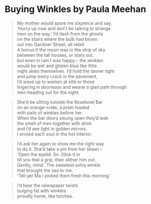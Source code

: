 # Buying Winkles by Paula Meehan

> My mother would spare me sixpence and say,  
> ‘Hurry up now and don’t be talking to strange  
> men on the way.’ I’d dash from the ghosts  
> on the stairs where the bulb had blown  
> out into Gardiner Street, all relief.  
> A bonus if the moon was in the strip of sky  
> between the tall houses, or stars out,  
> but even in rain I was happy – the winkles  
> would be wet and glisten blue like little  
> night skies themselves. I’d hold the tanner tight  
> and jump every crack in the pavement,  
> I’d wave up to women at sills or those  
> lingering in doorways and weave a glad path through  
> men heading out for the night.  

> She’d be sitting outside the Rosebowl Bar  
> on an orange-crate, a pram loaded  
> with pails of winkles before her.  
> When the bar doors swung open they’d leak  
> the smell of men together with drink  
> and I’d see light in golden mirrors.  
> I envied each soul in the hot interior.  

> I’d ask her again to show me the right way  
> to do it. She’d take a pin from her shawl –  
> ‘Open the eyelid. So. Stick it in  
> till you feel a grip, then slither him out.  
> Gently, mind.’ The sweetest extra winkle  
> that brought the sea to me.  
> ‘Tell yer Ma I picked them fresh this morning.’  

> I’d bear the newspaper twists  
> bulging fat with winkles  
> proudly home, like torches.   

